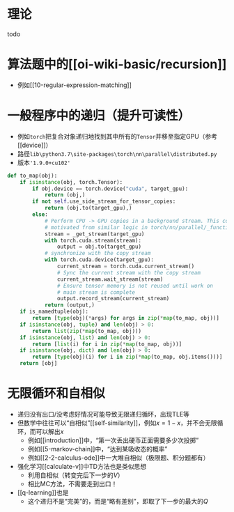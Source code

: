 # 理论
todo
# 算法题中的[[oi-wiki-basic/recursion]]
- 例如[[10-regular-expression-matching]]
# 一般程序中的递归（提升可读性）
- 例如`torch`把复合对象递归地找到其中所有的`Tensor`并移至指定GPU（参考[[device]]）
- 路径`lib\python3.7\site-packages\torch\nn\parallel\distributed.py`
- 版本`'1.9.0+cu102'`
```python
def to_map(obj):
    if isinstance(obj, torch.Tensor):
        if obj.device == torch.device("cuda", target_gpu):
            return (obj,)
        if not self.use_side_stream_for_tensor_copies:
            return (obj.to(target_gpu),)
        else:
            # Perform CPU -> GPU copies in a background stream. This code is
            # motivated from similar logic in torch/nn/parallel/_functions.py
            stream = _get_stream(target_gpu)
            with torch.cuda.stream(stream):
                output = obj.to(target_gpu)
            # synchronize with the copy stream
            with torch.cuda.device(target_gpu):
                current_stream = torch.cuda.current_stream()
                # Sync the current stream with the copy stream
                current_stream.wait_stream(stream)
                # Ensure tensor memory is not reused until work on
                # main stream is complete
                output.record_stream(current_stream)
            return (output,)
    if is_namedtuple(obj):
        return [type(obj)(*args) for args in zip(*map(to_map, obj))]
    if isinstance(obj, tuple) and len(obj) > 0:
        return list(zip(*map(to_map, obj)))
    if isinstance(obj, list) and len(obj) > 0:
        return [list(i) for i in zip(*map(to_map, obj))]
    if isinstance(obj, dict) and len(obj) > 0:
        return [type(obj)(i) for i in zip(*map(to_map, obj.items()))]
    return [obj]
```
# 无限循环和自相似
- 递归没有出口/没考虑好情况可能导致无限递归循环，出现TLE等
- 但数学中往往可以“自相似”[[self-similarity]]，例如$x = 1-x$，并不会无限循环，而可以解出$x$
  - 例如[[introduction]]中，“第一次丢出硬币正面需要多少次投掷”
  - 例如[[5-markov-chain]]中，“达到某吸收态的概率”
  - 例如[[2-2-calculus-ode]]中一大堆自相似（极限题、积分题都有）
- 强化学习[[calculate-v]]中TD方法也是类似思想
  - 利用自相似（转变完后下一步的$V$）
  - 相比MC方法，不需要走到出口！
- [[q-learning]]也是
  - 这个递归不是“完美”的，而是“略有差别”，即取了下一步的最大的$Q$